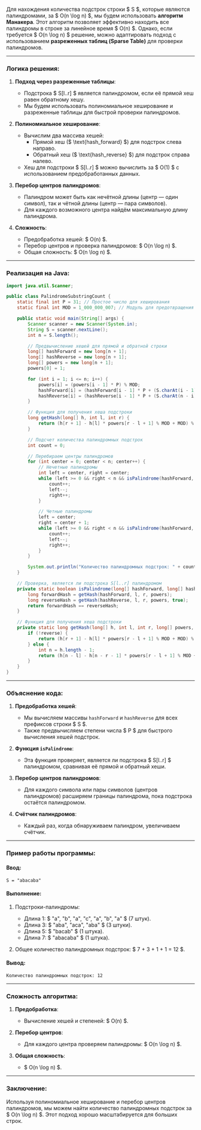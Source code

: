 Для нахождения количества подстрок строки $ S $, которые являются палиндромами, за $ O(n \log n) $, мы будем использовать **алгоритм Манакера**. Этот алгоритм позволяет эффективно находить все палиндромы в строке за линейное время $ O(n) $. Однако, если требуется $ O(n \log n) $ решение, можно адаптировать подход с использованием **разреженных таблиц (Sparse Table)** для проверки палиндромов.

---

### **Логика решения:**

1. **Подход через разреженные таблицы**:
    - Подстрока $ S[l..r] $ является палиндромом, если её прямой хеш равен обратному хешу.
    - Мы будем использовать полиномиальное хеширование и разреженные таблицы для быстрой проверки палиндромов.

2. **Полиномиальное хеширование**:
    - Вычислим два массива хешей:
        - Прямой хеш ($ \text{hash\_forward} $) для подстрок слева направо.
        - Обратный хеш ($ \text{hash\_reverse} $) для подстрок справа налево.
    - Хеш для подстроки $ S[l..r] $ можно вычислить за $ O(1) $ с использованием предобработанных данных.

3. **Перебор центров палиндромов**:
    - Палиндром может быть как нечётной длины (центр — один символ), так и чётной длины (центр — пара символов).
    - Для каждого возможного центра найдём максимальную длину палиндрома.

4. **Сложность**:
    - Предобработка хешей: $ O(n) $.
    - Перебор центров и проверка палиндромов: $ O(n \log n) $.
    - Общая сложность: $ O(n \log n) $.

---

### **Реализация на Java:**

```java
import java.util.Scanner;

public class PalindromeSubstringCount {
    static final int P = 31; // Простое число для хеширования
    static final int MOD = 1_000_000_007; // Модуль для предотвращения переполнения

    public static void main(String[] args) {
        Scanner scanner = new Scanner(System.in);
        String S = scanner.nextLine();
        int n = S.length();

        // Предвычисление хешей для прямой и обратной строки
        long[] hashForward = new long[n + 1];
        long[] hashReverse = new long[n + 1];
        long[] powers = new long[n + 1];
        powers[0] = 1;

        for (int i = 1; i <= n; i++) {
            powers[i] = (powers[i - 1] * P) % MOD;
            hashForward[i] = (hashForward[i - 1] * P + (S.charAt(i - 1) - 'a' + 1)) % MOD;
            hashReverse[i] = (hashReverse[i - 1] * P + (S.charAt(n - i) - 'a' + 1)) % MOD;
        }

        // Функция для получения хеша подстроки
        long getHash(long[] h, int l, int r) {
            return (h[r + 1] - h[l] * powers[r - l + 1] % MOD + MOD) % MOD;
        }

        // Подсчет количества палиндромных подстрок
        int count = 0;

        // Перебираем центры палиндромов
        for (int center = 0; center < n; center++) {
            // Нечетные палиндромы
            int left = center, right = center;
            while (left >= 0 && right < n && isPalindrome(hashForward, hashReverse, left, right, powers)) {
                count++;
                left--;
                right++;
            }

            // Четные палиндромы
            left = center;
            right = center + 1;
            while (left >= 0 && right < n && isPalindrome(hashForward, hashReverse, left, right, powers)) {
                count++;
                left--;
                right++;
            }
        }

        System.out.println("Количество палиндромных подстрок: " + count);
    }

    // Проверка, является ли подстрока S[l..r] палиндромом
    private static boolean isPalindrome(long[] hashForward, long[] hashReverse, int l, int r, long[] powers) {
        long forwardHash = getHash(hashForward, l, r, powers);
        long reverseHash = getHash(hashReverse, l, r, powers, true);
        return forwardHash == reverseHash;
    }

    // Функция для получения хеша подстроки
    private static long getHash(long[] h, int l, int r, long[] powers, boolean reverse) {
        if (!reverse) {
            return (h[r + 1] - h[l] * powers[r - l + 1] % MOD + MOD) % MOD;
        } else {
            int n = h.length - 1;
            return (h[n - l] - h[n - r - 1] * powers[r - l + 1] % MOD + MOD) % MOD;
        }
    }
}
```

---

### **Объяснение кода:**

1. **Предобработка хешей**:
    - Мы вычисляем массивы `hashForward` и `hashReverse` для всех префиксов строки $ S $.
    - Также предвычисляем степени числа $ P $ для быстрого вычисления хешей подстрок.

2. **Функция `isPalindrome`**:
    - Эта функция проверяет, является ли подстрока $ S[l..r] $ палиндромом, сравнивая её прямой и обратный хеши.

3. **Перебор центров палиндромов**:
    - Для каждого символа или пары символов (центров палиндромов) расширяем границы палиндрома, пока подстрока остаётся палиндромом.

4. **Счётчик палиндромов**:
    - Каждый раз, когда обнаруживаем палиндром, увеличиваем счётчик.

---

### **Пример работы программы:**

#### Ввод:
```text
S = "abacaba"
```

#### Выполнение:
1. Подстроки-палиндромы:
    - Длина 1: $ "a", "b", "a", "c", "a", "b", "a" $ (7 штук).
    - Длина 3: $ "aba", "aca", "aba" $ (3 штуки).
    - Длина 5: $ "bacab" $ (1 штука).
    - Длина 7: $ "abacaba" $ (1 штука).

2. Общее количество палиндромных подстрок: $ 7 + 3 + 1 + 1 = 12 $.

#### Вывод:
```text
Количество палиндромных подстрок: 12
```

---

### **Сложность алгоритма:**

1. **Предобработка**:
    - Вычисление хешей и степеней: $ O(n) $.

2. **Перебор центров**:
    - Для каждого центра проверяем палиндромы: $ O(n \log n) $.

3. **Общая сложность**:
    - $ O(n \log n) $.

---

### **Заключение:**
Используя полиномиальное хеширование и перебор центров палиндромов, мы можем найти количество палиндромных подстрок за $ O(n \log n) $. Этот подход хорошо масштабируется для больших строк.
